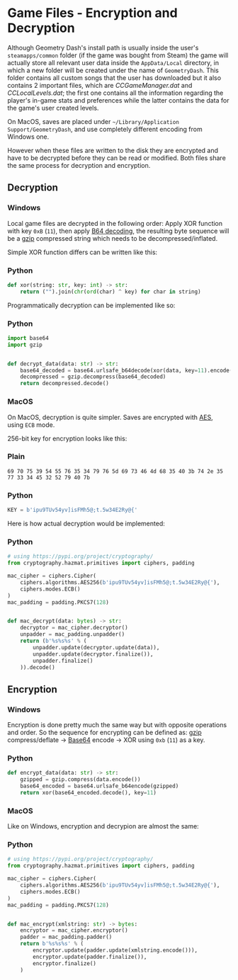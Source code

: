 # Game Files - Encryption and Decryption

Although Geometry Dash's install path is usually inside the user's `steamapps/common` folder (if the game was bought from Steam) the game will actually store all relevant user data inside the `AppData/Local` directory, in which a new folder will be created under the name of `GeometryDash`. This folder contains all custom songs that the user has downloaded but it also contains 2 important files, which are *CCGameManager.dat* and *CCLocalLevels.dat*; the first one contains all the information regarding the player's in-game stats and preferences while the latter contains the data for the game's user created levels.

On MacOS, saves are placed under `~/Library/Application Support/GeometryDash`, and use completely different encoding from Windows one.

However when these files are written to the disk they are encrypted and have to be decrypted before they can be read or modified.
Both files share the same process for decryption and encryption.

## Decryption

### Windows

Local game files are decrypted in the following order: Apply XOR function with key `0xB` (`11`), then apply [B64 decoding](topics/encryption/base64), the resulting byte sequence will be a [gzip](https://zlib.net) compressed string which needs to be decompressed/inflated.

Simple XOR function differs can be written like this:

<!-- tabs:start -->

### **Python**

```py
def xor(string: str, key: int) -> str:
	return ("").join(chr(ord(char) ^ key) for char in string)
```

<!-- tabs:end -->

Programmatically decryption can be implemented like so:

<!-- tabs:start -->

### **Python**

```py
import base64
import gzip


def decrypt_data(data: str) -> str:
	base64_decoded = base64.urlsafe_b64decode(xor(data, key=11).encode())
	decompressed = gzip.decompress(base64_decoded)
	return decompressed.decode()
```

<!-- tabs:end -->

### MacOS

On MacOS, decryption is quite simpler. Saves are encrypted with
[AES](https://en.wikipedia.org/wiki/Advanced_Encryption_Standard), using `ECB` mode.

256-bit key for encryption looks like this:

<!-- tabs:start -->

### **Plain**

```plain
69 70 75 39 54 55 76 35 34 79 76 5d 69 73 46 4d 68 35 40 3b 74 2e 35 77 33 34 45 32 52 79 40 7b
```

### **Python**

```py
KEY = b'ipu9TUv54yv]isFMh5@;t.5w34E2Ry@{'
```

<!-- tabs:end -->

Here is how actual decryption would be implemented:

<!-- tabs:start -->

### **Python**

```py
# using https://pypi.org/project/cryptography/
from cryptography.hazmat.primitives import ciphers, padding

mac_cipher = ciphers.Cipher(
    ciphers.algorithms.AES256(b'ipu9TUv54yv]isFMh5@;t.5w34E2Ry@{'),
    ciphers.modes.ECB()
)
mac_padding = padding.PKCS7(128)


def mac_decrypt(data: bytes) -> str:
    decryptor = mac_cipher.decryptor()
    unpadder = mac_padding.unpadder()
    return (b'%s%s%s' % (
        unpadder.update(decryptor.update(data)),
        unpadder.update(decryptor.finalize()),
        unpadder.finalize()
    )).decode()
```

<!-- tabs:end -->

## Encryption

### Windows

Encryption is done pretty much the same way but with opposite operations and order. So the sequence for encrypting can be defined as: [gzip](https://zlib.net) compress/deflate -> [Base64](topics/encryption/base64) encode -> XOR using `0xb` (`11`) as a key.

<!-- tabs:start -->

### **Python**

```py
def encrypt_data(data: str) -> str:
	gzipped = gzip.compress(data.encode())
	base64_encoded = base64.urlsafe_b64encode(gzipped)
	return xor(base64_encoded.decode(), key=11)
```

<!-- tabs:end -->

### MacOS

Like on Windows, encryption and decrypion are almost the same:

<!-- tabs:start -->

### **Python**

```py
# using https://pypi.org/project/cryptography/
from cryptography.hazmat.primitives import ciphers, padding

mac_cipher = ciphers.Cipher(
    ciphers.algorithms.AES256(b'ipu9TUv54yv]isFMh5@;t.5w34E2Ry@{'),
    ciphers.modes.ECB()
)
mac_padding = padding.PKCS7(128)


def mac_encrypt(xmlstring: str) -> bytes:
    encryptor = mac_cipher.encryptor()
    padder = mac_padding.padder()
    return b'%s%s%s' % (
        encryptor.update(padder.update(xmlstring.encode())),
        encryptor.update(padder.finalize()),
        encryptor.finalize()
    )
```

<!-- tabs:end -->

